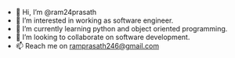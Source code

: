 - 👋 Hi, I’m @ram24prasath
- 👀 I’m interested in working as software engineer.
- 🌱 I’m currently learning python and object oriented programming.
- 💞️ I’m looking to collaborate on software development.
- 📫 Reach me on ramprasath246@gmail.com

<!---
ram24prasath/ram24prasath is a ✨ special ✨ repository because its `README.md` (this file) appears on your GitHub profile.
You can click the Preview link to take a look at your changes.
--->
